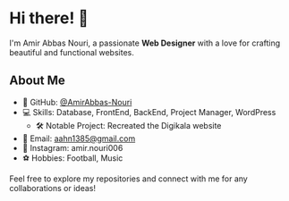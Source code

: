 # Hi there! 👋

I'm Amir Abbas Nouri, a passionate **Web Designer** with a love for crafting beautiful and functional websites.

## About Me
- 🌟 GitHub: [@AmirAbbas-Nouri](https://github.com/AmirAbbas-Nouri)
- 💻 Skills: Database, FrontEnd, BackEnd, Project Manager, WordPress
  - 🛠️ Notable Project: Recreated the Digikala website
- 📧 Email: aahn1385@gmail.com
- 📱 Instagram: amir.nouri006
- ⚽ Hobbies: Football, Music

Feel free to explore my repositories and connect with me for any collaborations or ideas!
